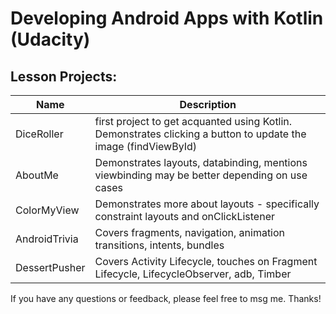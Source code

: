 # Developing Android Apps with Kotlin (Udacity)

## Lesson Projects:

Name | Description
--- | ---
DiceRoller | first project to get acquanted using Kotlin. Demonstrates clicking a button to update the image (findViewById)
AboutMe | Demonstrates layouts, databinding, mentions viewbinding may be better depending on use cases 
ColorMyView | Demonstrates more about layouts - specifically constraint layouts and onClickListener 
AndroidTrivia | Covers fragments, navigation, animation transitions, intents, bundles
DessertPusher | Covers Activity Lifecycle, touches on Fragment Lifecycle, LifecycleObserver, adb, Timber


If you have any questions or feedback, please feel free to msg me. Thanks!
